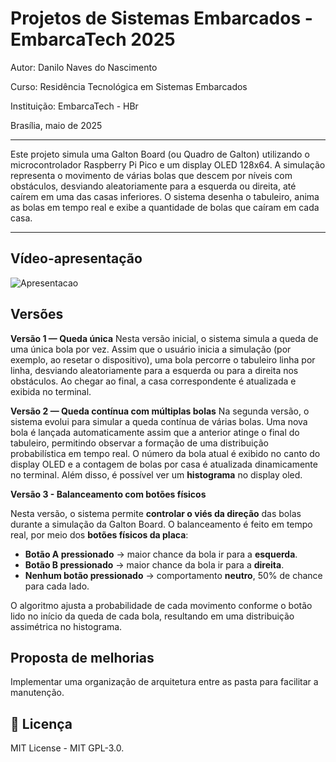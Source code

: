 
# Projetos de Sistemas Embarcados - EmbarcaTech 2025

Autor: Danilo Naves do Nascimento

Curso: Residência Tecnológica em Sistemas Embarcados

Instituição: EmbarcaTech - HBr

Brasília, maio de 2025

---

Este projeto simula uma Galton Board (ou Quadro de Galton) utilizando o microcontrolador Raspberry Pi Pico e um display OLED 128x64. A simulação representa o movimento de várias bolas que descem por níveis com obstáculos, desviando aleatoriamente para a esquerda ou direita, até caírem em uma das casas inferiores. O sistema desenha o tabuleiro, anima as bolas em tempo real e exibe a quantidade de bolas que caíram em cada casa.

---

## Vídeo-apresentação
![Apresentacao](assets/apresentacaoGalton.gif)

## Versões

**Versão 1 — Queda única**
Nesta versão inicial, o sistema simula a queda de uma única bola por vez. Assim que o usuário inicia a simulação (por exemplo, ao resetar o dispositivo), uma bola percorre o tabuleiro linha por linha, desviando aleatoriamente para a esquerda ou para a direita nos obstáculos. Ao chegar ao final, a casa correspondente é atualizada e exibida no terminal.

**Versão 2 — Queda contínua com múltiplas bolas**
Na segunda versão, o sistema evolui para simular a queda contínua de várias bolas. Uma nova bola é lançada automaticamente assim que a anterior atinge o final do tabuleiro, permitindo observar a formação de uma distribuição probabilística em tempo real. O número da bola atual é exibido no canto do display OLED e a contagem de bolas por casa é atualizada dinamicamente no terminal. Além disso, é possível ver um **histograma** no display oled.

**Versão 3 - Balanceamento com botões físicos**

Nesta versão, o sistema permite **controlar o viés da direção** das bolas durante a simulação da Galton Board.
O balanceamento é feito em tempo real, por meio dos **botões físicos da placa**:

* **Botão A pressionado** → maior chance da bola ir para a **esquerda**.
* **Botão B pressionado** → maior chance da bola ir para a **direita**.
* **Nenhum botão pressionado** → comportamento **neutro**, 50% de chance para cada lado.

O algoritmo ajusta a probabilidade de cada movimento conforme o botão lido no início da queda de cada bola, resultando em uma distribuição assimétrica no histograma.

## Proposta de melhorias

Implementar uma organização de arquitetura entre as pasta para facilitar a manutenção.


## 📜 Licença
MIT License - MIT GPL-3.0.

